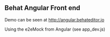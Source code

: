 ## Behat Angular Front end

Demo can be seen at http://angular.behateditor.io

Using the e2eMock from Angular (see app_dev.js) 
